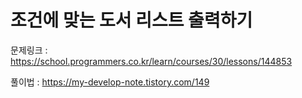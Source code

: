 # 조건에 맞는 도서 리스트 출력하기

문제링크 : https://school.programmers.co.kr/learn/courses/30/lessons/144853

풀이법 : https://my-develop-note.tistory.com/149


